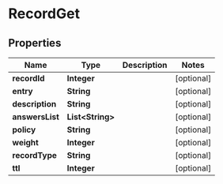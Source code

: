 

# RecordGet


## Properties

| Name | Type | Description | Notes |
|------------ | ------------- | ------------- | -------------|
|**recordId** | **Integer** |  |  [optional] |
|**entry** | **String** |  |  [optional] |
|**description** | **String** |  |  [optional] |
|**answersList** | **List&lt;String&gt;** |  |  [optional] |
|**policy** | **String** |  |  [optional] |
|**weight** | **Integer** |  |  [optional] |
|**recordType** | **String** |  |  [optional] |
|**ttl** | **Integer** |  |  [optional] |



